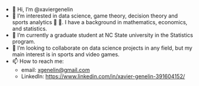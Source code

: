 - 👋 Hi, I’m @xaviergenelin
- 👀 I’m interested in data science, game theory, decision theory and sports analytics 🏈 🏀. I have a background in mathematics, economics, and statistics.
- 🌱 I’m currently a graduate student at NC State university in the Statistics program. 
- 💞️ I’m looking to collaborate on data science projects in any field, but my main interest is in sports and video games.
- 📫 How to reach me:
  * email: xgenelin@gmail.com
  * LinkedIn: https://www.linkedin.com/in/xavier-genelin-391604152/

<!---
xaviergenelin/xaviergenelin is a ✨ special ✨ repository because its `README.md` (this file) appears on your GitHub profile.
You can click the Preview link to take a look at your changes.
--->
